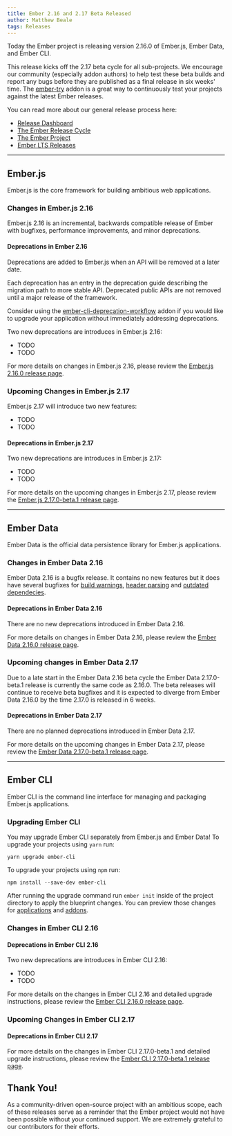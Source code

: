```yaml
---
title: Ember 2.16 and 2.17 Beta Released
author: Matthew Beale
tags: Releases
---
```


Today the Ember project is releasing version 2.16.0 of Ember.js, Ember Data, and Ember CLI.

This release kicks off the 2.17 beta cycle for all sub-projects. We encourage our
community (especially addon authors) to help test these beta builds and report
any bugs before they are published as a final release in six weeks' time. The
[ember-try](https://github.com/ember-cli/ember-try) addon is a great way to
continuously test your projects against the latest Ember releases.

You can read more about our general release process here:

- [Release Dashboard](http://emberjs.com/builds/)
- [The Ember Release Cycle](http://emberjs.com/blog/2013/09/06/new-ember-release-process.html)
- [The Ember Project](http://emberjs.com/blog/2015/06/16/ember-project-at-2-0.html)
- [Ember LTS Releases](http://emberjs.com/blog/2016/02/25/announcing-embers-first-lts.html)

---

## Ember.js

Ember.js is the core framework for building ambitious web applications.

### Changes in Ember.js 2.16

Ember.js 2.16 is an incremental, backwards compatible release of Ember with
bugfixes, performance improvements, and minor deprecations.

#### Deprecations in Ember 2.16

Deprecations are added to Ember.js when an API will be removed at a later date.

Each deprecation has an entry in the deprecation guide describing the migration
path to more stable API. Deprecated public APIs are not removed until a major
release of the framework.

Consider using the
[ember-cli-deprecation-workflow](https://github.com/mixonic/ember-cli-deprecation-workflow)
addon if you would like to upgrade your application without immediately addressing
deprecations.

Two new deprecations are introduces in Ember.js 2.16:

* TODO
* TODO

For more details on changes in Ember.js 2.16, please review the
[Ember.js 2.16.0 release page](https://github.com/emberjs/ember.js/releases/tag/v2.16.0).

### Upcoming Changes in Ember.js 2.17

Ember.js 2.17 will introduce two new features:

* TODO
* TODO

#### Deprecations in Ember.js 2.17

Two new deprecations are introduces in Ember.js 2.17:

* TODO
* TODO

For more details on the upcoming changes in Ember.js 2.17, please review the
[Ember.js 2.17.0-beta.1 release page](https://github.com/emberjs/ember.js/releases/tag/v2.17.0-beta.1).

---

## Ember Data

Ember Data is the official data persistence library for Ember.js applications.

### Changes in Ember Data 2.16

Ember Data 2.16 is a bugfix release. It contains no new features but
it does have several bugfixes for [build warnings](https://github.com/emberjs/data/pull/5196),
[header parsing](https://github.com/emberjs/data/pull/5029) and
[outdated dependecies](https://github.com/emberjs/data/pull/5044).

#### Deprecations in Ember Data 2.16

There are no new deprecations introduced in Ember Data 2.16.

For more details on changes in Ember Data 2.16, please review the
[Ember Data 2.16.0 release page](https://github.com/emberjs/data/releases/tag/v2.16.0).


### Upcoming changes in Ember Data 2.17

Due to a late start in the Ember Data 2.16 beta cycle the Ember Data
2.17.0-beta.1 release is currently the same code as 2.16.0. The beta
releases will continue to receive beta bugfixes and it is expected to
diverge from Ember Data 2.16.0 by the time 2.17.0 is released in 6
weeks.

#### Deprecations in Ember Data 2.17

There are no planned deprecations introduced in Ember Data 2.17.

For more details on the upcoming changes in Ember Data 2.17, please review the
[Ember Data 2.17.0-beta.1 release page](https://github.com/emberjs/data/releases/tag/v2.17.0-beta.1).

---

## Ember CLI

Ember CLI is the command line interface for managing and packaging Ember.js
applications.

### Upgrading Ember CLI

You may upgrade Ember CLI separately from Ember.js and Ember Data! To upgrade
your projects using `yarn` run:

```
yarn upgrade ember-cli
```

To upgrade your projects using `npm` run:

```
npm install --save-dev ember-cli
```

After running the
upgrade command run `ember init` inside of the project directory to apply the
blueprint changes. You can preview those changes for [applications](https://github.com/ember-cli/ember-new-output/compare/v2.15.0...v2.16.0)
and [addons](https://github.com/ember-cli/ember-addon-output/compare/v2.15.0...v2.16.0).

### Changes in Ember CLI 2.16

#### Deprecations in Ember CLI 2.16

Two new deprecations are introduces in Ember CLI 2.16:

* TODO
* TODO

For more details on the changes in Ember CLI 2.16 and detailed upgrade
instructions, please review the [Ember CLI  2.16.0 release page](https://github.com/ember-cli/ember-cli/releases/tag/v2.16.0).

### Upcoming Changes in Ember CLI 2.17

#### Deprecations in Ember CLI 2.17

For more details on the changes in Ember CLI 2.17.0-beta.1 and detailed upgrade
instructions, please review the [Ember CLI 2.17.0-beta.1 release page](https://github.com/ember-cli/ember-cli/releases/tag/v2.17.0-beta.1).

## Thank You!

As a community-driven open-source project with an ambitious scope, each of
these releases serve as a reminder that the Ember project would not have been
possible without your continued support. We are extremely grateful to our
contributors for their efforts.
